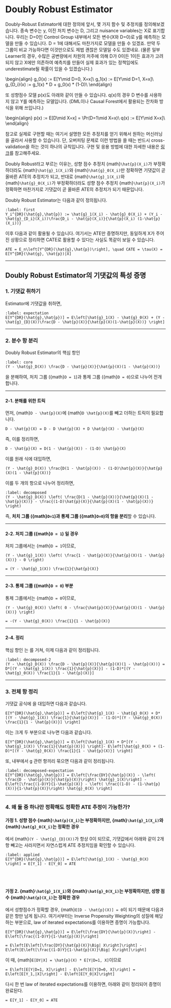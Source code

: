 # Doubly Robust Estimator

Doubly-Robust Estimator에 대한 정의에 앞서, 몇 가지 함수 및 추정치를 정의해보겠습니다. 종속 변수는 y, 이진 처치 변수는 D, 그리고 nuisance variables는 X로 표기합니다. 우리는 D=0인 Control Group 내부에서 모든 변수(X와 D=0)로 y를 예측하는 모델을 만들 수 있습니다. D = 1에 대해서도 마찬가지로 모델을 만들 수 있겠죠. 만약 두 그룹이 비교 가능하다면 이것만으로도 제법 괜찮은 모델일 수도 있겠네요. (물론 일부 Learner의 경우, 수많은 공변량에서 차원의 저주에 의해 D가 0이든 1이든 효과가 고려되지 않고 X에만 의존하여 예측치를 만들어 실제 효과가 있는 정책임에도 underestimate될 확률이 있을 수 있겠습니다.)

\begin{align}
g_0(x) := E[Y\mid D=0, X=x]\\
g_1(x) := E[Y\mid D=1, X=x]\\
g_{D_i}(x) := g_1(x) * D + g_0(x) * (1-D)\\
\end{align}


또 성향점수 모델 p(x)도 아래와 같이 만들 수 있습니다. q(x)의 경우 D 변수를 사용하지 않고 Y를 예측하는 모델입니다. (DML이나 Causal Forest에서 활용되는 잔차화 방식을 위해 쓰입니다.)

\begin{align}
p(x) := E[D\mid X=x] = \Pr(D=1\mid X=x)\\
q(x) := E[Y\mid X=x]\\
\end{align}

참고로 실제로 구현할 때는 여기서 설명한 모든 추정치를 얻기 위해서 원하는 머신러닝을 골라서 사용할 수 있습니다. 단, 오버피팅 문제로 이런 방법을 쓸 때는 반드시 cross-validation을 하는 것이 하나의 규칙입니다. 구현 및 응용 방법에 대한 자세한 내용은 [링크](/CATE-inference)를 참고해주세요.

Doubly Robust라고 부르는 이유는, 성향 점수 추정치 {math}`\hat{p}(X_i)`가 부정확하더라도 {math}`\hat{g}_1(X_i)`와 {math}`\hat{g}_0(X_i)`만 정확하면 기댓값이 곧 올바른 ATE의 추정치가 되고, 반대로 {math}`\hat{g}_1(X_i)`와 {math}`\hat{g}_0(X_i)`가 부정확하더라도 성향 점수 추정치 {math}`\hat{p}(X_i)`가 정확하면 마찬가지로 기댓값이 곧 올바른 ATE의 추정치가 되기 때문입니다.

Doubly Robust Estimator는 다음과 같이 정의됩니다.

```{math}
:label: first
Y_i^{DR}(\hat{g},\hat{p}) := \hat{g}_1(X_i) - \hat{g}_0(X_i) + (Y_i - \hat{g}_{D_i}(X_i))\frac{D_i - \hat{p}(X_i)}{\hat{p}(X_i) (1-\hat{p}(X_i))}
```

이후 다음과 같이 활용될 수 있습니다. 여기서는 ATE만 증명하지만, 동일하게 X가 주어진 상황으로 정리하면 CATE로 활용할 수 있다는 사실도 똑같이 보일 수 있습니다.

```{math}
ATE = E_n\left[Y^{DR}(\hat{g},\hat{p})\right], \quad CATE = \tau(X) = E[Y^{DR}(\hat{g}, \hat{p})|X]
```

---

## Doubly Robust Estimator의 기댓값의 특성 증명

### **1. 기댓값 취하기**
Estimator에 기댓값을 취하면,

```{math}
:label: expectation
E[Y^{DR}(\hat{g},\hat{p})] = E\left[\hat{g}_1(X) - \hat{g}_0(X) + (Y - \hat{g}_{D}(X))\frac{D - \hat{p}(X)}{\hat{p}(X)(1-\hat{p}(X))} \right]
```

---

### **2. 분수 항 분리**

Doubly Robust Estimator의 핵심 항인  
```{math}
:label: core
(Y - \hat{g}_D(X)) \frac{D - \hat{p}(X)}{\hat{p}(X)(1 - \hat{p}(X))}
```
을 분해하여, 처치 그룹 ({math}`D = 1`)과 통제 그룹 ({math}`D = 0`)으로 나누어 전개합니다.

---

#### **2-1. 분해를 위한 트릭**
먼저, {math}` D - \hat{p}(X) `에 {math}`D \hat{p}(X)`를 빼고 더하는 트릭이 필요합니다.

```{math}
D - \hat{p}(X) = D - D \hat{p}(X) + D \hat{p}(X) - \hat{p}(X)
```

즉, 이를 정리하면,

```{math}
D - \hat{p}(X) = D(1 - \hat{p}(X)) - (1-D) \hat{p}(X)
```

이를 원래 식에 대입하면,

```{math}
(Y - \hat{g}_D(X)) \frac{D(1 - \hat{p}(X)) - (1-D)\hat{p}(X)}{\hat{p}(X)(1 - \hat{p}(X))}
```

이를 두 개의 항으로 나누어 정리하면,

```{math}
:label: decomposed
(Y - \hat{g}_D(X)) \left( \frac{D(1 - \hat{p}(X))}{\hat{p}(X)(1 - \hat{p}(X))} - \frac{(1-D)\hat{p}(X)}{\hat{p}(X)(1 - \hat{p}(X))} \right)
```

즉, **처치 그룹 ({math}`D=1`)과 통제 그룹 ({math}`D=0`)의 항을 분리**할 수 있습니다.

---

#### **2-2. 처치 그룹 ({math}`D = 1`) 일 경우**
처치 그룹에서는 {math}`D = 1`이므로,

```{math}
(Y - \hat{g}_1(X)) \left( \frac{1 - \hat{p}(X)}{\hat{p}(X)(1 - \hat{p}(X))} - 0 \right)
```

```{math}
= (Y - \hat{g}_1(X)) \frac{1}{\hat{p}(X)}
```

---

#### **2-3. 통제 그룹 ({math}`D = 0`) 부분**
통제 그룹에서는 {math}`D = 0`이므로,

```{math}
(Y - \hat{g}_0(X)) \left( 0 - \frac{\hat{p}(X)}{\hat{p}(X)(1 - \hat{p}(X))} \right)
```

```{math}
= -(Y - \hat{g}_0(X)) \frac{1}{1 - \hat{p}(X)}
```

---

#### **2-4. 정리**
핵심 항인 [](#core)는 [](#decomposed)를 거쳐, 이제 다음과 같이 정리됩니다.

```{math}
:label: decomposed-2
(Y - \hat{g}_D(X)) \frac{D - \hat{p}(X)}{\hat{p}(X)(1 - \hat{p}(X))} = D*[(Y - \hat{g}_1(X)) \frac{1}{\hat{p}(X)}] - (1-D)*[(Y - \hat{g}_0(X)) \frac{1}{1 - \hat{p}(X)}]
```

---

### **3. 전체 항 정리**
기댓값 공식[](#expectaion)에 [](#decomposed-2)을 대입하면 다음과 같습니다.
```{math}
E[Y^{DR}(\hat{g},\hat{p})] = E\left[\hat{g}_1(X) - \hat{g}_0(X) + D*[(Y - \hat{g}_1(X)) \frac{1}{\hat{p}(X)}] - (1-D)*[(Y - \hat{g}_0(X)) \frac{1}{1 - \hat{p}(X)}] \right]
```

이는 크게 두 부분으로 나누면 다음과 같습니다.
```{math}
E[Y^{DR}(\hat{g},\hat{p})] = E\left[\hat{g}_1(X) + D*[(Y - \hat{g}_1(X)) \frac{1}{\hat{p}(X)}] \right]- E\left[\hat{g}_0(X) + (1-D)*[(Y - \hat{g}_0(X)) \frac{1}{1 - \hat{p}(X)}] \right]
```

또, 내부에서 g 관련 항끼리 묶으면 다음과 같이 정리됩니다.
```{math}
:label: decomposed-expectation
E[Y^{DR}(\hat{g},\hat{p})] = E\left[\frac{DY}{\hat{p}(X)} - \left( \frac{D - \hat{p}(X)}{\hat{p}(X)}\right) \hat{g}_1(X)\right] - E\left[\frac{(1-D)Y}{1-\hat{p}(X)} - \left( \frac{(1-D) - (1-\hat{p}(X))}{1-\hat{p}(X)}\right) \hat{g}_0(X) \right]
```

---

### **4. 왜 둘 중 하나만 정확해도 정확한 ATE 추정이 가능한가?**
#### 가정 1. 성향 점수 {math}`\hat{p}(X_i)`는 부정확하지만, {math}`\hat{g}_1(X_i)`와 {math}`\hat{g}_0(X_i)`는 정확한 경우
[](#expectation)에서 {math}`(Y - \hat{g}_{D}(X))`가 항상 0이 되므로, 기댓값에서 아래와 같이 2개 항 빼고는 사라지면서 자연스럽게 ATE 추정치임을 확인할 수 있습니다.
```{math}
:label: applied
E[Y^{DR}(\hat{g},\hat{p})] = E\left[\hat{g}_1(X) - \hat{g}_0(X) \right] = E[Y_1] - E[Y_0] = ATE
```

<br/><br/>
#### 가정 2. {math}`\hat{g}_1(X_i)`와 {math}`\hat{g}_0(X_i)`는 부정확하지만, 성향 점수 {math}`\hat{p}(X_i)`는 정확한 경우
[](#decomposed-expectation)에서 성향점수가 정확할 경우, {math}`E[D - \hat{p}(X)] = 0`이 되기 때문에 다음과 같은 항만 남게 됩니다. 여기서부터는 Inverse Propensity Weighting의 성질에 해당하는 부분으로, law of iterated expectations를 이용하면 증명이 가능합니다.

```{math}
E[Y^{DR}(\hat{g},\hat{p})] = E\left[\frac{DY}{\hat{p}(X)}\right] - E\left[\frac{(1-D)Y}{1-\hat{p}(X)}\right]
```

```{math}
= E\left[E\left[\frac{DY}{\hat{p}(X)}\Big| X\right]\right] - E\left[E\left[\frac{(1-D)Y}{1-\hat{p}(X)}\Big| X\right]\right]
```

이 때, {math}`E[DY|X] = \hat{p}(X) * E[Y|D=1, X]`이므로 

```{math}
= E\left[E[Y|D=1, X]\right] - E\left[E[Y|D=0, X]\right] = E\left[E[Y_1,|X]\right] - E\left[E[Y_0|X]\right]
```

다시 한 번 law of iterated expectations를 이용하면, 아래와 같이 정리되어 증명이 완료된다.
```{math}
= E[Y_1] - E[Y_0] = ATE
```